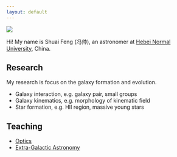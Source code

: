 ```yaml
---
layout: default
---
```


<img class="profile-picture" src="sherlock.jpg">

Hi! My name is Shuai Feng (冯帅), an astronomer at [Hebei Normal University](http://www.hebtu.edu.cn/), China. 

## Research

My research is focus on the galaxy formation and evolution. 
- Galaxy interaction, e.g. galaxy pair, small groups
- Galaxy kinematics, e.g. morphology of kinematic field
- Star formation, e.g. HII region, massive young stars

## Teaching
- [Optics]()
- [Extra-Galactic Astronomy]()
